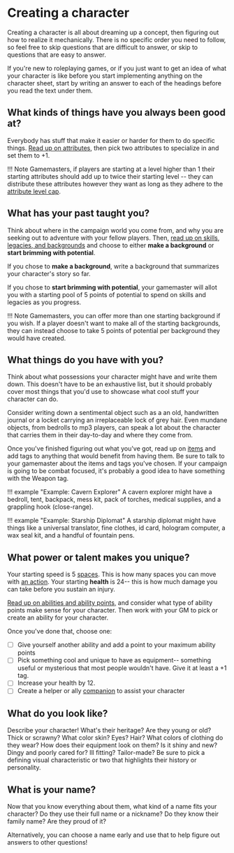 # Creating a character
Creating a character is all about dreaming up a concept, then figuring out how to realize it mechanically. There is no specific order you need to follow, so feel free to skip questions that are difficult to answer, or skip to questions that are easy to answer.

If you're new to roleplaying games, or if you just want to get an idea of what your character is like before you start implementing anything on the character sheet, start by writing an answer to each of the headings before you read the text under them.

## What kinds of things have you always been good at?

Everybody has stuff that make it easier or harder for them to do specific things. [Read up on attributes](../character/attributes.md), then pick two attributes to specialize in and set them to +1.

!!! Note
    Gamemasters, if players are starting at a level higher than 1 their starting attributes should add up to twice their starting level -- they can distribute these attributes however they want as long as they adhere to the [attribute level cap](../character/attributes.md#improving-attributes).

## What has your past taught you?
Think about where in the campaign world you come from, and why you are seeking out to adventure with your fellow players. Then, [read up on skills, legacies, and backgrounds](../character/backgrounds.md) and choose to either **make a background** or **start brimming with potential**.

If you chose to **make a background**, write a background that summarizes your character's story so far.

If you chose to **start brimming with potential**, your gamemaster will allot you with a starting pool of 5 points of potential to spend on skills and legacies as you progress.

!!! Note
	Gamemasters, you can offer more than one starting background if you wish. If a player doesn't want to make all of the starting backgrounds, they can instead choose to take 5 points of potential per background they would have created.

## What things do you have with you?
Think about what possessions your character might have and write them down. This doesn't have to be an exhaustive list, but it should probably cover most things that you'd use to showcase what cool stuff your character can do. 

Consider writing down a sentimental object such as a an old, handwritten journal or a locket carrying an irreplaceable lock of grey hair. Even mundane objects, from bedrolls to mp3 players, can speak a lot about the character that carries them in their day-to-day and where they come from. 

Once you've finished figuring out what you've got, read up on [items](../character/equipment.md) and add tags to anything that would benefit from having them. Be sure to talk to your gamemaster about the items and tags you've chosen. If your campaign is going to be combat focused, it's probably a good idea to have something with the Weapon tag.

!!! example "Example: Cavern Explorer"
	A cavern explorer might have a bedroll, tent, backpack, mess kit, pack of torches, medical supplies, and a grappling hook (close-range).

!!! example "Example: Starship Diplomat"
	A starship diplomat might have things like a universal translator, fine clothes, id card, hologram computer, a wax seal kit, and a handful of fountain pens.

## What power or talent makes you unique?
Your starting speed is 5 [spaces](../getting_started/index.md#movement). This is how many spaces you can move with [an action](../gameplay/action.md#moving-your-speed). Your starting **health** is 24-- this is how much damage you can take before you sustain an injury.

[Read up on abilities and ability points,](../character/abilities.md) and consider what type of ability points make sense for your character. Then work with your GM to pick or create an ability for your character.

Once you've done that, choose one:

* [ ] Give yourself another ability and add a point to your maximum ability points
* [ ] Pick something cool and unique to have as equipment-- something useful or mysterious that most people wouldn't have. Give it at least a +1 tag.
* [ ] Increase your health by 12.
* [ ] Create a helper or ally [companion](../character/companions.md) to assist your character

## What do you look like?

Describe your character! What's their heritage? Are they young or old?  Thick or scrawny? What color skin? Eyes? Hair? What colors of clothing do they wear? How does their equipment look on them? Is it shiny and new? Dingy and poorly cared for? Ill fitting? Tailor-made? Be sure to pick a defining visual characteristic or two that highlights their history or personality.

## What is your name?

Now that you know everything about them, what kind of a name fits your character? Do they use their full name or a nickname? Do they know their family name? Are they proud of it?

Alternatively, you can choose a name early and use that to help figure out answers to other questions!